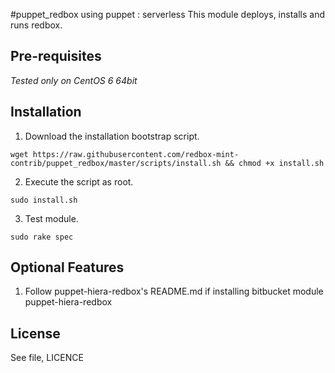 #puppet_redbox using puppet : serverless
This module deploys, installs and runs redbox.

## Pre-requisites
*Tested only on CentOS 6 64bit*

## Installation

1. Download the installation bootstrap script.
```
wget https://raw.githubusercontent.com/redbox-mint-contrib/puppet_redbox/master/scripts/install.sh && chmod +x install.sh

```
2. Execute the script as root.
```
sudo install.sh
```

3. Test module.

```
sudo rake spec
```
## Optional Features

1. Follow puppet-hiera-redbox's README.md if installing bitbucket module puppet-hiera-redbox


License
-------
See file, LICENCE
